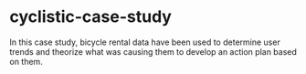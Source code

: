 # cyclistic-case-study
In this case study, bicycle rental data have been used to determine user trends and theorize what was causing them to develop an action plan based on them.

